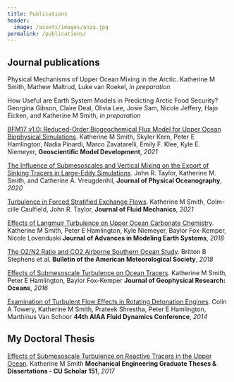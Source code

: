 ```yaml
---
title: Publications
header:
  image: /assets/images/anza.jpg
permalink: /publications/
---
```


## Journal publications

Physical Mechanisms of Upper Ocean Mixing in the Arctic. Katherine M Smith, Mathew Maltrud, Luke van Roekel, *in preparation*

How Useful are Earth System Models in Predicting Arctic Food Security? Georgina Gibson, Claire Deal, Olivia Lee, Josie Sam, Nicole Jeffery, Hajo Eicken, and Katherine M Smith, *in preparation*

[BFM17 v1.0: Reduced-Order Biogeochemical Flux Model for Upper Ocean Biophysical Simulations][8].
Katherine M Smith, Skyler Kern, Peter E Hamlington, Nadia Pinardi, Marco Zavatarelli, Emily F. Klee, Kyle E. Niemeyer, **Geoscientific Model Development**, *2021*

[The Influence of Submesoscales and Vertical Mixing on the Export of Sinking Tracers in Large-Eddy Simulations][7].
John R. Taylor, Katherine M. Smith, and Catherine A. Vreugdenhil, **Journal of Physical Oceanography**, *2020*

[Turbulence in Forced Stratified Exchange Flows][6].
Katherine M Smith, Colm-cille Caulfield, John R. Taylor, **Journal of Fluid Mechanics**, *2021*

[Effects of Langmuir Turbulence on Upper Ocean Carbonate Chemistry][4].  Katherine M Smith, Peter E Hamlington, Kyle Niemeyer, Baylor Fox-Kemper, Nicole Lovenduski  **Journal of Advances in Modeling Earth Systems**, *2018*

[The O2/N2 Ratio and CO2 Airborne Southern Ocean Study][3].  Britton B Stephens et al.  **Bulletin of the American Meteorological Society**, *2018*   

[Effects of Submesoscale Turbulence on Ocean Tracers][2].  Katherine M Smith, Peter E Hamlington, Baylor Fox-Kemper  **Journal of Geophysical Research: Oceans**, *2016*  

[Examination of Turbulent Flow Effects in Rotating Detonation Engines][1].  Colin A Towery, Katherine M Smith, Prateek Shrestha, Peter E Hamlington, Marthinus Van Schoor  **44th AIAA Fluid Dynamics Conference**, *2014*   

## My Doctoral Thesis
[Effects of Submesoscale Turbulence on Reactive Tracers in the Upper Ocean][5]. Katherine M Smith  **Mechanical Engineering Graduate Theses & Dissertations - CU Scholar 151**, *2017*

[8]: https://gmd.copernicus.org/preprints/gmd-2020-134/
[7]: https://journals.ametsoc.org/view/journals/phoc/50/5/jpo-d-19-0267.1.xml
[6]: https://www.cambridge.org/core/journals/journal-of-fluid-mechanics/article/turbulence-in-forced-stratified-shear-flows/16447E3CCB18D2E0788127FEB3019C5A
[5]: https://scholar.colorado.edu/cgi/viewcontent.cgi?article=1151&context=mcen_gradetds
[4]: https://agupubs.onlinelibrary.wiley.com/doi/abs/10.1029/2018MS001486
[3]: https://journals.ametsoc.org/doi/abs/10.1175/BAMS-D-16-0206.1
[2]: https://arc.aiaa.org/doi/abs/10.2514/6.2014-3031
[1]: https://agupubs.onlinelibrary.wiley.com/doi/full/10.1002/2015JC011089 
